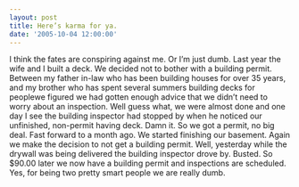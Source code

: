 ```yaml
---
layout: post
title: Here’s karma for ya.
date: '2005-10-04 12:00:00'
---
```


I think the fates are conspiring against me. Or I’m just dumb. Last year the wife and I built a deck. We decided not to bother with a building permit. Between my father in-law who has been building houses for over 35 years, and my brother who has spent several summers building decks for peoplewe figured we had gotten enough advice that we didn’t need to worry about an inspection. Well guess what, we were almost done and one day I see the building inspector had stopped by when he noticed our unfinished, non-permit having deck. Damn it. So we got a permit, no big deal. Fast forward to a month ago. We started finishing our basement. Again we make the decision to not get a building permit. Well, yesterday while the drywall was being delivered the building inspector drove by. Busted. So $90.00 later we now have a building permit and inspections are scheduled. Yes, for being two pretty smart people we are really dumb.